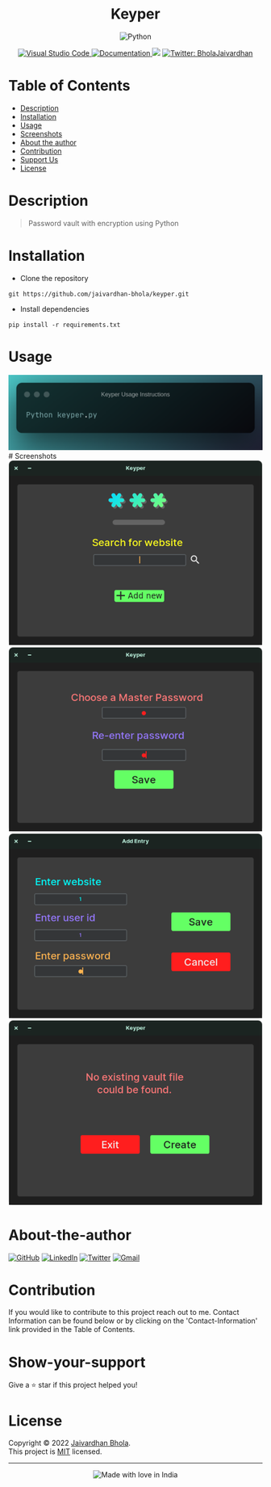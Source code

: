 <h1 align="center">Keyper</h1>
  <div align = "center">
  <a>
  <img src ="http://ForTheBadge.com/images/badges/made-with-python.svg" alt ="Python"/>
    </a>
    </div>
  <p align = "center">
<a href = 'https://code.visualstudio.com/'>
  <img alt ='Visual Studio Code' src='https://img.shields.io/badge/Visual%20Studio%20Code-0078d7.svg'/>
  </a>
  <a href="https://github.com/jaivardhan-bhola/keyper" target="_blank">
  <img alt="Documentation" src="https://img.shields.io/badge/documentation-yes-brightgreen.svg" />
</a>
<a href="undefined"><img src="https://img.shields.io/badge/License-undefined-brightgreen.svg"></a> 
<a href="https://twitter.com/BholaJaivardhan" target="_blank">
<img alt="Twitter: BholaJaivardhan" src="https://img.shields.io/twitter/follow/BholaJaivardhan.svg?style=social" />
</a>
</p>

# Table of Contents
- [Description](#description)
- [Installation](#installation)
- [Usage](#usage)
- [Screenshots](#screenshots)
- [About the author](#about-the-author)
- [Contribution](#contribution)
- [Support Us](#show-your-support)
- [License](#license)

# Description
> Password vault with encryption using Python

# Installation
- Clone the repository

```
git https://github.com/jaivardhan-bhola/keyper.git
```
- Install dependencies 

```
pip install -r requirements.txt
```


# Usage
<img src = "https://github.com/jaivardhan-bhola/keyper/blob/main/assets/Keyper_Usage_Instructions.png"/>
# Screenshots
<img src="https://github.com/jaivardhan-bhola/keyper/blob/main/screenshots/Keyper1.png"/>
<img src="https://github.com/jaivardhan-bhola/keyper/blob/main/screenshots/Keyper2.png"/>
<img src="https://github.com/jaivardhan-bhola/keyper/blob/main/screenshots/Keyper3.png"/>
<img src ="https://github.com/jaivardhan-bhola/keyper/blob/main/screenshots/Keyper4.png"/>

# About-the-author
[![GitHub](https://img.shields.io/badge/github-%23121011.svg?style=for-the-badge&logo=github&logoColor=white)](https://github.com/jaivardhan-bhola)
[![LinkedIn](https://img.shields.io/badge/linkedin-%230077B5.svg?style=for-the-badge&logo=linkedin&logoColor=white)](https://linkedin.com/in/jaivardhan-bhola-773944214)
[![Twitter](https://img.shields.io/badge/BholaJaivardhan-%231DA1F2.svg?style=for-the-badge&logo=Twitter&logoColor=white)](https://twitter.com/BholaJaivardhan)
[![Gmail](https://img.shields.io/badge/Gmail-D14836?style=for-the-badge&logo=gmail&logoColor=white)](mailto:jaivardhan.bhola@gmail.com)

# Contribution
If you would like to contribute to this project reach out to me. Contact Information can be found below or by clicking on the 'Contact-Information' link provided in the Table of Contents.

# Show-your-support
Give a ⭐️ star if this project helped you!

# License
Copyright © 2022 [Jaivardhan Bhola](https://github.com/jaivardhan-bhola).<br />
This project is [MIT](https://github.com/jaivardhan-bhola/keyper/blob/main/LICENSE) licensed.
***
<div align = "center"><img src="https://madewithlove.now.sh/in?heart=true&colorA=%23505050&colorB=%235032b4&template=for-the-badge&text=India" alt="Made with love in India"></div>

